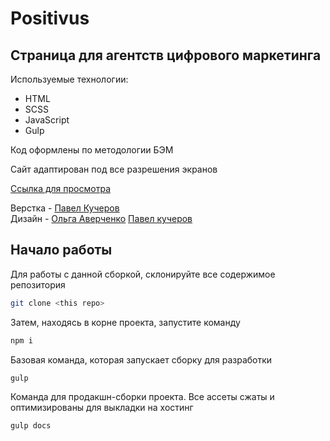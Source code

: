 # Positivus

## Cтраница для агентств цифрового маркетинга

Используемые технологии:
* HTML
* SCSS
* JavaScript
* Gulp

Код оформлены по методологии БЭМ

Сайт адаптирован под все разрешения экранов

[Ссылка для просмотра](https://devkucherov.github.io/positivus/)

Верстка - [Павел Кучеров](https://t.me/topsykey) <br>
Дизайн - [Ольга Аверченко](https://www.behance.net/averchenkoolga)
<a href="https://t.me/topsykey" target="_blank">Павел кучеров</a>

## Начало работы

Для работы с данной сборкой, склонируйте все содержимое репозитория
```sh
git clone <this repo>
```

Затем, находясь в корне проекта, запустите команду 
```sh
npm i
```

Базовая команда, которая запускает сборку для разработки
```sh
gulp
```

Команда для продакшн-сборки проекта. Все ассеты сжаты и оптимизированы для выкладки на хостинг
```sh
gulp docs
```

